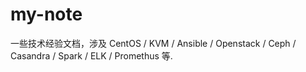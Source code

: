 # my-note
 
 一些技术经验文档，涉及 CentOS / KVM / Ansible / Openstack / Ceph / Casandra / Spark / ELK / Promethus 等.
